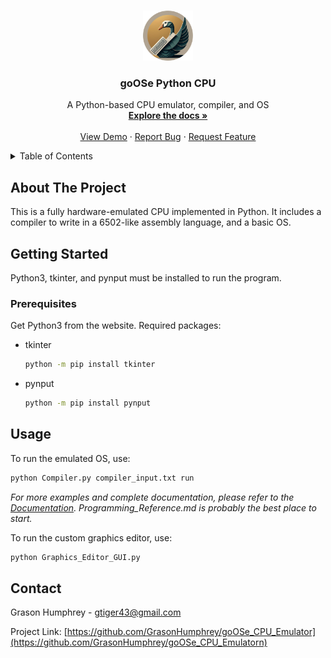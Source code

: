 <a id="readme-top"></a>

<!-- PROJECT LOGO -->
<br />
<div align="center">
  <a href="https://github.com/GrasonHumphrey/CPU_Python">
    <img src="images/logo.png" alt="Logo" width="80" height="80">
  </a>

<h3 align="center">goOSe Python CPU</h3>

  <p align="center">
    A Python-based CPU emulator, compiler, and OS
    <br />
    <a href="https://github.com/GrasonHumphrey/CPU_Python/tree/main/docs"><strong>Explore the docs »</strong></a>
    <br />
    <br />
    <a href="https://github.com/GrasonHumphrey/CPU_Python/tree/main/examples/goose_demo_1.gif">View Demo</a>
    ·
    <a href="https://github.com/GrasonHumphrey/CPU_Python/issues/new?labels=bug&template=bug-report---.md">Report Bug</a>
    ·
    <a href="https://github.com/GrasonHumphrey/CPU_Python/issues/new?labels=enhancement&template=feature-request---.md">Request Feature</a>
  </p>
</div>



<!-- TABLE OF CONTENTS -->
<details>
  <summary>Table of Contents</summary>
  <ol>
    <li>
      <a href="#about-the-project">About The Project</a>
    </li>
    <li>
      <a href="#getting-started">Getting Started</a>
      <ul>
        <li><a href="#prerequisites">Prerequisites</a></li>
      </ul>
    </li>
    <li><a href="#usage">Usage</a></li>
    <li><a href="#contact">Contact</a></li>
  </ol>
</details>



<!-- ABOUT THE PROJECT -->
## About The Project

This is a fully hardware-emulated CPU implemented in Python.  It includes a compiler to write in a 6502-like assembly language, and a basic OS.


<!-- GETTING STARTED -->
## Getting Started

Python3, tkinter, and pynput must be installed to run the program.

### Prerequisites

Get Python3 from the website.  Required packages:
* tkinter
  ```sh
  python -m pip install tkinter
  ```

* pynput
  ```sh
  python -m pip install pynput
  ```


<!-- USAGE EXAMPLES -->
## Usage

To run the emulated OS, use:

  ```sh
  python Compiler.py compiler_input.txt run
  ```

_For more examples and complete documentation, please refer to the [Documentation](https://github.com/GrasonHumphrey/CPU_Python/tree/main/docs).  Programming_Reference.md is probably the best place to start._


To run the custom graphics editor, use:

  ```sh
  python Graphics_Editor_GUI.py
  ```


<!-- CONTACT -->
## Contact

Grason Humphrey - gtiger43@gmail.com

Project Link: [https://github.com/GrasonHumphrey/goOSe_CPU_Emulator](https://github.com/GrasonHumphrey/goOSe_CPU_Emulatorn)
